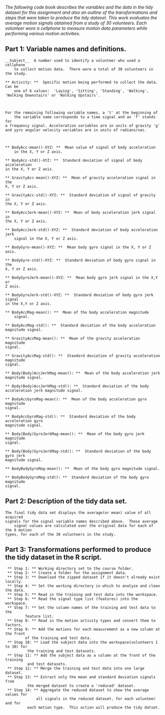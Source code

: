 *The following code book describes the variables and the data in the tidy
dataset for this assignment and also an outline of the transformations and
steps that were taken to produce the tidy dataset.  This work evaluates the
average motion signals obtained from a study of 30 volunteers.  Each volunteer
wore a cellphone to measure motion data parameters while performing various 
motion activities.*


## Part 1:  Variable names and definitions.


	__Subject__  A number used to identify a volunteer who used a cellphone
        to collect motion data.  There were a total of 30 volunteers in
	the study.

	** Activity: **  Specific motion being performed to collect the data.  Can be
        one of 6 values:  'Laying', 'Sitting', 'Standing', 'Walking',
	'Walking Downstairs' or 'Walking Upstairs'.


	
	For the remaining following variable names, a 't' at the beginning of 
        the variable name corresponds to a time signal and an 'f' stands for 
	a frequency signal. Acceleration variables are in units of gravity 'g'
	and yyro angular velocity variables are in units of radians/sec. 



	** BodyAcc-mean()-XYZ: **  Mean value of signal of body acceleration
        in the X, Y or Z axis.

	** BodyAcc-std()-XYZ: **  Standard deviation of signal of body acceleration
	in the X, Y or Z axis.
	
	** GravityAcc-mean()-XYZ: **  Mean of gravity acceleration signal in the
	X, Y or Z axis.

	** GravityAcc-std()-XYZ: **  Standard deviation of signal of gravity in 
	the X, Y or Z axis. 

	** BodyAccJerk-mean()-XYZ: **  Mean of body acceleration jerk signal in 
	the X, Y or Z axis.

	** BodyAccJerk-std()-XYZ: **  Standard deviation of body acceleration jerk
        signal in the X, Y or Z axis.

	** BodyGyro-mean()-XYZ: **  Mean body gyro signal in the X, Y or Z axis.

	** BodyGyro-std()-XYZ: **  Standard deviation of body gyro signal in the
	X, Y or Z axis.

	** BodyGyroJerk-mean()-XYZ: **  Mean body gyro jerk signal in the X,Y or
	Z axis.

	** BodyGyroJerk-std()-XYZ: **  Standard deviation of body gyro jerk signal
	in the X,Y or Z axis.
	
	** BodyAccMag-mean(): **  Mean of the body acceleration magnitude
        signal.

	** BodyAccMag-std(): **  Standard deviation of the body acceleration 
	magnitude signal.

	** GravityAccMag-mean(): **  Mean of the gravity acceleration magnitude
	signal.

	** GravityAccMag-std(): **  Standard deviation of gravity acceleration magnitude
	signal.

	** Body(Body)AccJerkMag-mean(): **  Mean of the body acceleration jerk 
	magnitude signal.

	** Body(Body)AccJerkMag-std(): **  Standard deviation of the body 
	acceleration jerk magnitude signal.

	** BodyAccGyroMag-mean(): **  Mean of the body acceleration gyro magnitude
	signal.

	** BodyAccGyroMag-std(): **  Standard deviation of the body acceleration gyro
	magnitude signal.

	** Body(Body)GyroJerkMag-mean(): **  Mean of the body gyro jerk magnitude 
	signal.

	** Body(Body)GyroJerkMag-std(): **  Standard deviation of the body gyro jerk 
	magnitude signal.

	** BodyBodyGyroMag-mean(): **  Mean of the body gyro magnitude signal.

	** BodyBodyGyroMag-std(): **  Standard deviation of the body gyro magnitude
	signal.
	
	
## Part 2:  Description of the tidy data set.

	The final tidy data set displays the average(or mean) value of all acquired 
	signals for the signal variable names described above.  These average
        signal values are calculated over the original data for each of the 6 motion 
	types, for each of the 30 volunteers in the study.  


## Part 3:  Transformations performed to produce the tidy dataset in the R script.

	 	
	 ** Step 1: ** Working directory set to the course folder.
	 ** Step 2: ** Create a folder for the assignment data.
	 ** Step 3: ** Download the zipped dataset if it doesn't already exist locally.
	 ** Step 4: ** Set the working directory in which to analyze and clean the data.
	 ** Step 5: ** Read in the training and test data into the workspace.
	 ** Step 6: ** Read the signal type list (features) into the workspace.
	 ** Step 7: ** Set the column names of the training and test data to the 
		     feature list.
	 ** Step 8: ** Read in the motion activity types and convert them to factors.
	 ** Step 9: ** Add the motions for each measurement as a new column at the front
		     of the training and test data.
	 ** Step 10: ** Load the subject data into the workspace(volunteers 1 to 30) for
		      the training and test datasets.
	 ** Step 11: ** Add the subject data as a column at the front of the training
	  	      and test datasets.
	 ** Step 12: ** Merge the training and test data into one large dataset.
	 ** Step 13: ** Extract only the mean and standard deviation signals from
		      the merged dataset to create a 'reduced' dataset.
	 ** Step 14: ** Aggregate the reduced dataset to show the average values for
	              all signals in the reduced dataset, for each volunteer and for
		      each motion type.  This action will produce the tidy datset.

	 
	     
 


	 
	

	 

